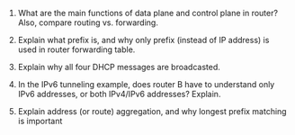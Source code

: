 1. What are the main functions of data plane and control
   plane in router? Also, compare routing vs. forwarding.

2. Explain what prefix is, and why only prefix (instead of IP
   address) is used in router forwarding table.

3. Explain why all four DHCP messages are broadcasted.

4. In the IPv6 tunneling example, does router B have to
   understand only IPv6 addresses, or both IPv4/IPv6 addresses? Explain.

5. Explain address (or route) aggregation, and why longest
   prefix matching is important
